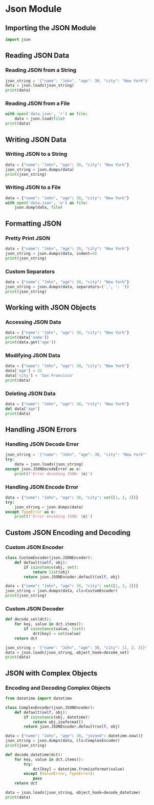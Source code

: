
# Json Module

## Importing the JSON Module

```python
import json
```

## Reading JSON Data

### Reading JSON from a String

```python
json_string = '{"name": "John", "age": 30, "city": "New York"}'
data = json.loads(json_string)
print(data)
```

### Reading JSON from a File

```python
with open('data.json', 'r') as file:
    data = json.load(file)
print(data)
```

## Writing JSON Data

### Writing JSON to a String

```python
data = {"name": "John", "age": 30, "city": "New York"}
json_string = json.dumps(data)
print(json_string)
```

### Writing JSON to a File

```python
data = {"name": "John", "age": 30, "city": "New York"}
with open('data.json', 'w') as file:
    json.dump(data, file)
```

## Formatting JSON

### Pretty Print JSON

```python
data = {"name": "John", "age": 30, "city": "New York"}
json_string = json.dumps(data, indent=4)
print(json_string)
```

### Custom Separators

```python
data = {"name": "John", "age": 30, "city": "New York"}
json_string = json.dumps(data, separators=(',', ': '))
print(json_string)
```

## Working with JSON Objects

### Accessing JSON Data

```python
data = {"name": "John", "age": 30, "city": "New York"}
print(data['name'])
print(data.get('age'))
```

### Modifying JSON Data

```python
data = {"name": "John", "age": 30, "city": "New York"}
data['age'] = 31
data['city'] = 'San Francisco'
print(data)
```

### Deleting JSON Data

```python
data = {"name": "John", "age": 30, "city": "New York"}
del data['age']
print(data)
```

## Handling JSON Errors

### Handling JSON Decode Error

```python
json_string = '{"name": "John", "age": 30, "city": "New York"'
try:
    data = json.loads(json_string)
except json.JSONDecodeError as e:
    print(f'Error decoding JSON: {e}')
```

### Handling JSON Encode Error

```python
data = {"name": "John", "age": 30, "city": set([1, 2, 3])}
try:
    json_string = json.dumps(data)
except TypeError as e:
    print(f'Error encoding JSON: {e}')
```

## Custom JSON Encoding and Decoding

### Custom JSON Encoder

```python
class CustomEncoder(json.JSONEncoder):
    def default(self, obj):
        if isinstance(obj, set):
            return list(obj)
        return json.JSONEncoder.default(self, obj)

data = {"name": "John", "age": 30, "city": set([1, 2, 3])}
json_string = json.dumps(data, cls=CustomEncoder)
print(json_string)
```

### Custom JSON Decoder

```python
def decode_set(dct):
    for key, value in dct.items():
        if isinstance(value, list):
            dct[key] = set(value)
    return dct

json_string = '{"name": "John", "age": 30, "city": [1, 2, 3]}'
data = json.loads(json_string, object_hook=decode_set)
print(data)
```

## JSON with Complex Objects

### Encoding and Decoding Complex Objects

```python
from datetime import datetime

class ComplexEncoder(json.JSONEncoder):
    def default(self, obj):
        if isinstance(obj, datetime):
            return obj.isoformat()
        return json.JSONEncoder.default(self, obj)

data = {"name": "John", "age": 30, "joined": datetime.now()}
json_string = json.dumps(data, cls=ComplexEncoder)
print(json_string)

def decode_datetime(dct):
    for key, value in dct.items():
        try:
            dct[key] = datetime.fromisoformat(value)
        except (ValueError, TypeError):
            pass
    return dct

data = json.loads(json_string, object_hook=decode_datetime)
print(data)
```

